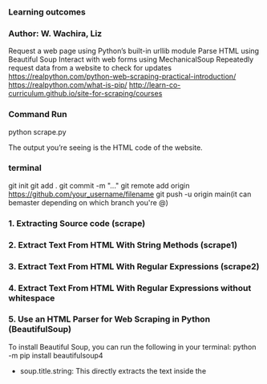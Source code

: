 ### Learning outcomes
### Author: W. Wachira, Liz
Request a web page using Python’s built-in urllib module
Parse HTML using Beautiful Soup
Interact with web forms using MechanicalSoup
Repeatedly request data from a website to check for updates
https://realpython.com/python-web-scraping-practical-introduction/ 
https://realpython.com/what-is-pip/
http://learn-co-curriculum.github.io/site-for-scraping/courses

### Command Run
python scrape.py

The output you’re seeing is the HTML code of the website.

### terminal
git init
git add .
git commit -m "..."
git remote add origin https://github.com/your_username/filename
git push -u origin main(it can bemaster depending on which branch you're @)

### 1. Extracting Source code (scrape)
### 2. Extract Text From HTML With String Methods (scrape1)
### 3. Extract Text From HTML With Regular Expressions (scrape2)
### 4. Extract Text From HTML With Regular Expressions without whitespace
### 5. Use an HTML Parser for Web Scraping in Python (BeautifulSoup)
To install Beautiful Soup, you can run the following in your terminal:
 python -m pip install beautifulsoup4
 - soup.title.string: This directly extracts the text inside the <title> tag. - BeautifulSoup automatically removes the HTML tags.
 - You can extract other elements from the HTML with ease by using various BeautifulSoup methods (find, find_all, etc.).
 ### 6. Interact With HTML Forms (MechanicalSoup)
Always install inside your virtual environment when working on a specific project, so that dependencies are isolated from your global Python environment.
python -m pip install --upgrade pip
python -m venv venv\  (you can use this too: pipenv shell)
venv\Scripts\activate.bat - optional
python -m pip install MechanicalSoup (You can install in the Virtual Env (venv)).

# Python has the built-in venv module for creating virtual environments. 
The parentheses (()) surrounding your venv name indicate that you successfully activated the virtual environment. 
eg... 
(venv) PS>  pip3 --version
(venv) PS>  pip --version

## To leave or deactivate a virtual environment, you can simply run the following command in your terminal:
deactivate
### 7. Interact With Websites in Real Time
Important: Most websites publish a Terms of Use document. You can often find a link to it in the website’s footer.
Failure to comply with the Terms of Use could result in your IP being blocked, so be careful!

## PLEASE NOTE:
With techniques like this, you can scrape data from websites that periodically update their data. However, you should be aware that requesting a page multiple times in rapid succession can be seen as suspicious, or even malicious, use of a website.


